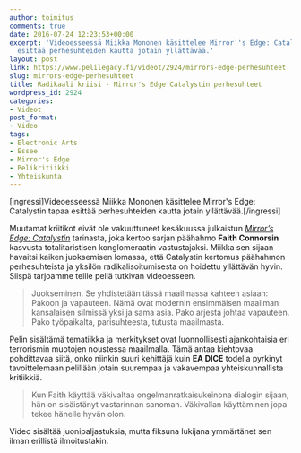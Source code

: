 ```yaml
---
author: toimitus
comments: true
date: 2016-07-24 12:23:53+00:00
excerpt: 'Videoesseessä Miikka Mononen käsittelee Mirror''s Edge: Catalystin tapaa
  esittää perhesuhteiden kautta jotain yllättävää.'
layout: post
link: https://www.pelilegacy.fi/videot/2924/mirrors-edge-perhesuhteet
slug: mirrors-edge-perhesuhteet
title: Radikaali kriisi - Mirror's Edge Catalystin perhesuhteet
wordpress_id: 2924
categories:
- Videot
post_format:
- Video
tags:
- Electronic Arts
- Essee
- Mirror's Edge
- Pelikritiikki
- Yhteiskunta
---
```


[ingressi]Videoesseessä Miikka Mononen käsittelee Mirror's Edge: Catalystin tapaa esittää perhesuhteiden kautta jotain yllättävää.[/ingressi]

Muutamat kriitikot eivät ole vakuuttuneet kesäkuussa julkaistun [_Mirror’s Edge: Catalystin_](http://www.mirrorsedge.com/) tarinasta, joka kertoo sarjan päähahmo **Faith Connorsin** kasvusta totalitaristisen konglomeraatin vastustajaksi. Miikka sen sijaan havaitsi kaiken juoksemisen lomassa, että Catalystin kertomus päähahmon perhesuhteista ja yksilön radikalisoitumisesta on hoidettu yllättävän hyvin. Siispä tarjoamme teille peliä tutkivan videoesseen.



<blockquote>Juokseminen. Se yhdistetään tässä maailmassa kahteen asiaan: Pakoon ja vapauteen. Nämä ovat modernin ensimmäisen maailman kansalaisen silmissä yksi ja sama asia. Pako arjesta johtaa vapauteen. Pako työpaikalta, parisuhteesta, tutusta maailmasta.</blockquote>



Pelin sisältämä tematiikka ja merkitykset ovat luonnollisesti ajankohtaisia eri terrorismin muotojen noustessa maailmalla. Tämä antaa kiehtovaa pohdittavaa siitä, onko niinkin suuri kehittäjä kuin **EA DICE** todella pyrkinyt tavoittelemaan pelillään jotain suurempaa ja vakavempaa yhteiskunnallista kritiikkiä.



<blockquote>Kun Faith käyttää väkivaltaa ongelmanratkaisukeinona dialogin sijaan, hän on sisäistänyt vastarinnan sanoman. Väkivallan käyttäminen jopa tekee hänelle hyvän olon.</blockquote>



Video sisältää juonipaljastuksia, mutta fiksuna lukijana ymmärtänet sen ilman erillistä ilmoitustakin.
